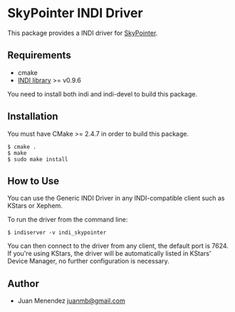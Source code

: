 SkyPointer INDI Driver
======================

This package provides a INDI driver for
[SkyPointer](https://github.com/juanmb/skypointer).

Requirements
------------

 * cmake
 * [INDI library](http://www.indilib.org/) >= v0.9.6

You need to install both indi and indi-devel to build this package.

Installation
------------

You must have CMake >= 2.4.7 in order to build this package.

    $ cmake .
    $ make
    $ sudo make install

How to Use
----------

You can use the Generic INDI Driver in any INDI-compatible client such as
KStars or Xephem.

To run the driver from the command line:

    $ indiserver -v indi_skypointer

You can then connect to the driver from any client, the default port is 7624.
If you're using KStars, the driver will be automatically listed in KStars'
Device Manager, no further configuration is necessary.

Author
------

* Juan Menendez <juanmb@gmail.com>
